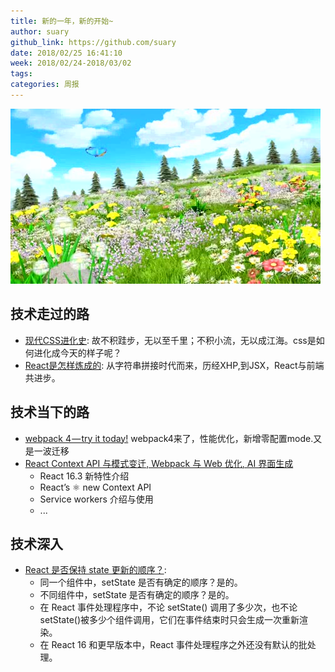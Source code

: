 ```yaml
---
title: 新的一年，新的开始~
author: suary
github_link: https://github.com/suary
date: 2018/02/25 16:41:10
week: 2018/02/24-2018/03/02
tags:
categories: 周报
---
```



![post-cover](https://raw.githubusercontent.com/EHDFE/ehdfe-weekly/master/assets/027.1.jpeg)
## 技术走过的路

* [现代CSS进化史](http://mp.weixin.qq.com/s?__biz=MjM5MTA1MjAxMQ==&mid=2651227799&idx=1&sn=0128323a196af43994a527499933b82f&chksm=bd495f138a3ed6058c8efb162227d797ba1dd7aec78b29cc861acc008a118c090ea4ee4fc7fe&mpshare=1&scene=23&srcid=02252NiHCgp4PR7JIpKJoSmJ#rd): 故不积跬步，无以至千里；不积小流，无以成江海。css是如何进化成今天的样子呢？
* [React是怎样炼成的](http://mp.weixin.qq.com/s?__biz=MjM5MTA1MjAxMQ==&mid=2651227848&idx=1&sn=536dcf60dd2d9df86d4092bd4c2cef9e&chksm=bd495f4c8a3ed65af05a1624ea14de8712afa3c22298965744e27871d5b6665f57c5a6b3dcf2&mpshare=1&scene=23&srcid=0228mHu3CkhAQS4arLgIEzMx#rd): 从字符串拼接时代而来，历经XHP,到JSX，React与前端共进步。

## 技术当下的路

* [webpack 4 — try it today!](https://medium.com/webpack/webpack-4-beta-try-it-today-6b1d27d7d7e2) webpack4来了，性能优化，新增零配置mode.又是一波迁移
* [React Context API 与模式变迁, Webpack 与 Web 优化, AI 界面生成](https://zhuanlan.zhihu.com/p/33792759)
  - React 16.3 新特性介绍
  - React’s ⚛️ new Context API
  - Service workers 介绍与使用
  - ...

## 技术深入

* [React 是否保持 state 更新的顺序？](https://zhuanlan.zhihu.com/p/33617864): 
  * 同一个组件中，setState 是否有确定的顺序？是的。
  * 不同组件中，setState 是否有确定的顺序？是的。
  * 在 React 事件处理程序中，不论 setState() 调用了多少次，也不论 setState()被多少个组件调用，它们在事件结束时只会生成一次重新渲染。
  * 在 React 16 和更早版本中，React 事件处理程序之外还没有默认的批处理。
